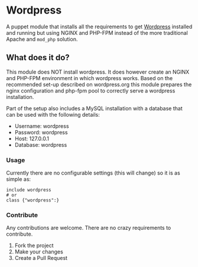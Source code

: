 # Wordpress
A puppet module that installs all the requirements to get [Wordpress][wordpress] installed and running but using NGINX and PHP-FPM instead of the more traditional Apache and `mod_php` solution.

## What does it do?
This module does NOT install wordpress. It does however create an NGINX and PHP-FPM environment in which wordpress works. Based on the recommended set-up described on wordpress.org this module prepares the nginx configuration and php-fpm pool to correctly serve a wordpress installation.

Part of the setup also includes a MySQL installation with a database that can be used with the following details:

- Username: wordpress
- Password: wordpress
- Host: 127.0.0.1
- Database: wordpress

### Usage
Currently there are no configurable settings (this will change) so it is as simple as:

```puppet
include wordpress
# or
class {"wordpress":}
```

### Contribute
Any contributions are welcome. There are no crazy requirements to contribute.

1. Fork the project
2. Make your changes
3. Create a Pull Request

[wordpress]: http://wordpress.org/
